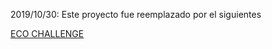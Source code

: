 2019/10/30: Este proyecto fue reemplazado por el siguientes

[ECO CHALLENGE](https://github.com/rodrigo-orellana/eco-challenge) 
